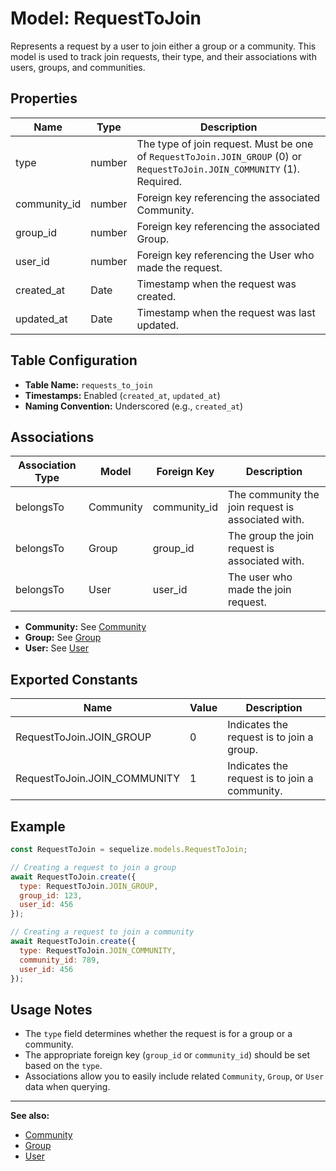 # Model: RequestToJoin

Represents a request by a user to join either a group or a community. This model is used to track join requests, their type, and their associations with users, groups, and communities.

## Properties

| Name         | Type    | Description                                                                 |
|--------------|---------|-----------------------------------------------------------------------------|
| type         | number  | The type of join request. Must be one of `RequestToJoin.JOIN_GROUP` (0) or `RequestToJoin.JOIN_COMMUNITY` (1). Required. |
| community_id | number  | Foreign key referencing the associated Community.                            |
| group_id     | number  | Foreign key referencing the associated Group.                                |
| user_id      | number  | Foreign key referencing the User who made the request.                       |
| created_at   | Date    | Timestamp when the request was created.                                      |
| updated_at   | Date    | Timestamp when the request was last updated.                                 |

## Table Configuration

- **Table Name:** `requests_to_join`
- **Timestamps:** Enabled (`created_at`, `updated_at`)
- **Naming Convention:** Underscored (e.g., `created_at`)

## Associations

| Association Type | Model      | Foreign Key   | Description                                      |
|------------------|------------|--------------|--------------------------------------------------|
| belongsTo        | Community  | community_id | The community the join request is associated with.|
| belongsTo        | Group      | group_id     | The group the join request is associated with.    |
| belongsTo        | User       | user_id      | The user who made the join request.               |

- **Community:** See [Community](./Community.md)
- **Group:** See [Group](./Group.md)
- **User:** See [User](./User.md)

## Exported Constants

| Name                    | Value | Description                                 |
|-------------------------|-------|---------------------------------------------|
| RequestToJoin.JOIN_GROUP     | 0     | Indicates the request is to join a group.   |
| RequestToJoin.JOIN_COMMUNITY | 1     | Indicates the request is to join a community.|

## Example

```javascript
const RequestToJoin = sequelize.models.RequestToJoin;

// Creating a request to join a group
await RequestToJoin.create({
  type: RequestToJoin.JOIN_GROUP,
  group_id: 123,
  user_id: 456
});

// Creating a request to join a community
await RequestToJoin.create({
  type: RequestToJoin.JOIN_COMMUNITY,
  community_id: 789,
  user_id: 456
});
```

## Usage Notes

- The `type` field determines whether the request is for a group or a community.
- The appropriate foreign key (`group_id` or `community_id`) should be set based on the `type`.
- Associations allow you to easily include related `Community`, `Group`, or `User` data when querying.

---

**See also:**  
- [Community](./Community.md)  
- [Group](./Group.md)  
- [User](./User.md)  
